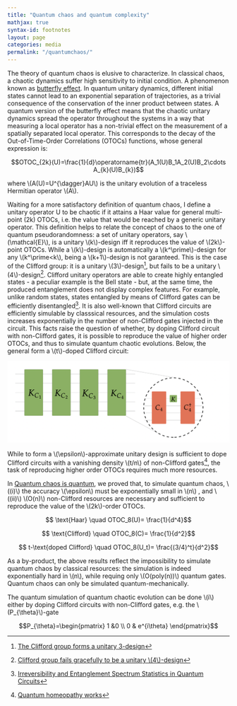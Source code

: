 ```yaml
---
title: "Quantum chaos and quantum complexity"
mathjax: true
syntax-id: footnotes
layout: page
categories: media
permalink: "/quantumchaos/"
---
```



The theory of quantum chaos is elusive to characterize. In classical chaos, a chaotic dynamics suffer high sensitivity to initial condition. A phenomenon known as [butterfly effect](https://en.wikipedia.org/wiki/Butterfly_effect). In quantum unitary dynamics, different initial states cannot lead to an exponential separation of trajectories, as a trivial consequence of the conservation of the inner product between states.  A quantum version of the butterfly effect means that the chaotic unitary dynamics spread the operator throughout the systems in a way that measuring a local operator has a non-trivial effect on the measurement of a spatially separated local operator. This corresponds to the decay of the Out-of-Time-Order Correlations (OTOCs) functions, whose general expression is:

$$OTOC_{2k}(U)=\frac{1}{d}\operatorname{tr}(A_1(U)B_1A_2(U)B_2\cdots A_{k}(U)B_{k})$$

where \\(A(U)=U^{\dagger}AU\\) is the unitary evolution of a traceless Hermitian operator \\(A\\).

Waiting for a more satisfactory definition of quantum chaos, I define a unitary operator U to be chaotic if it attains a Haar value for general multi-point (2k) OTOCs, i.e. the value that would be reached by a generic unitary operator. This definition helps to relate the concept of chaos to the one of quantum pseudorandomness: a set of unitary operators, say \\(\mathcal{E}\\), is a unitary \\(k\\)-design iff it reproduces the value of \\(2k\\)-point OTOCs. While a \\(k\\)-design is automatically a \\(k^\prime\\)-design for any \\(k^\prime<k\\), being a \\(k+1\\)-design is not garanteed. This is the case of the Clifford group: it is a unitary \\(3\\)-design[^1], but fails to be a unitary \\(4\\)-design[^2]. Clifford unitary operators are able to create highly entangled states - a peculiar example is the Bell state - but, at the same time, the produced entanglement does not display complex features. For example, unlike random states, states entangled by means of Clifford gates can be efficiently disentangled[^3]. It is also well-known that Clifford circuits are efficiently simulable by classsical resources, and the simulation costs increases exponentially in the number of non-Clifford gates injected in the circuit. This facts raise the question of whether, by doping Clifford circuit with non-Clifford gates, it is possible to reproduce the value of higher order OTOCs, and thus to simulate quantum chaotic evolutions. Below, the general form a \\(t\\)-doped Clifford circuit:

![transitions](websiteprova1.jpg)


While to form a \\(\epsilon\\)-approximate unitary design is sufficient to dope Clifford circuits with a vanishing density \\(t/n\\) of non-Clifford gates[^4], the task of reproducing higher order OTOCs requires much more resources.

In [Quantum chaos is quantum](https://arxiv.org/abs/2102.08406), we proved that, to simulate quantum chaos, \\((i)\\) the accuracy \\(\epsilon\\)  must be exponentially small in \\(n\\) , and \\((ii)\\) \\(O(n)\\) non-Clifford resources are necessary and sufficient to reproduce the value of the \\(2k\\)-order OTOCs. 

$$ \text{Haar} \quad OTOC_8(U)= \frac{1}{d^4}$$

$$ \text{Clifford} \quad OTOC_8(C)= \frac{1}{d^2}$$

$$ t-\text{doped Clifford} \quad OTOC_8(U_t)= \frac{(3/4)^t}{d^2}$$


As a by-product, the above results reflect the impossibility to simulate quantum chaos by classical resources: the simulation is indeed exponentially hard in \\(n\\), while requing only \\(O(poly(n))\\) quantum gates. Quantum chaos can only be simulated quantum-mechanically. 

The quantum simulation of quantum chaotic evolution can be done \\(i\\) either by doping Clifford circuits with non-Clifford gates, e.g. the \\(P_{\theta}\\)-gate

$$P_{\theta}=\begin{pmatrix}
1 &0 \\
0 & e^{i\theta}
\end{pmatrix}$$



[^1]: [The Clifford group forms a unitary 3-design](https://arxiv.org/abs/1510.02769)
[^2]: [Clifford group fails gracefully to be a unitary \\(4\\)-design](https://arxiv.org/abs/1609.08172)
[^3]: [Irreversibility and Entanglement Spectrum Statistics in Quantum Circuits](https://arxiv.org/abs/1407.4419)
[^4]: [Quantum homeopathy works](https://arxiv.org/abs/2002.09524)


  


